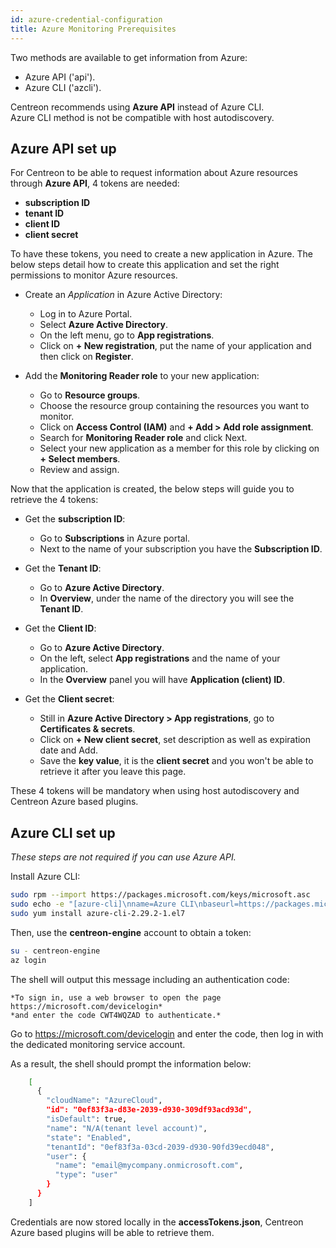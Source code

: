 ```yaml
---
id: azure-credential-configuration
title: Azure Monitoring Prerequisites
---
```

Two methods are available to get information from Azure:
* Azure API ('api').
* Azure CLI ('azcli').

Centreon recommends using **Azure API** instead of Azure CLI.  
Azure CLI method is not be compatible with host autodiscovery.

## Azure API set up 

For Centreon to be able to request information about Azure resources through **Azure API**, 4 tokens are needed:
* **subscription ID**
* **tenant ID**
* **client ID**
* **client secret** 

To have these tokens, you need to create a new application in Azure. The below steps detail how to create this application and set the right permissions to monitor Azure resources.

* Create an *Application* in Azure Active Directory:
	- Log in to Azure Portal.
	- Select **Azure Active Directory**.
	- On the left menu, go to **App registrations**.
	- Click on **+ New registration**, put the name of your application and then click on **Register**.
	
* Add the **Monitoring Reader role** to your new application:
	- Go to **Resource groups**.
	- Choose the resource group containing the resources you want to monitor. 
	- Click on **Access Control (IAM)** and **+ Add > Add role assignment**.
	- Search for **Monitoring Reader role** and click Next.
	- Select your new application as a member for this role by clicking on **+ Select members**.
	- Review and assign.
	
Now that the application is created, the below steps will guide you to retrieve the 4 tokens: 
* Get the **subscription ID**:
	- Go to **Subscriptions** in Azure portal. 
	- Next to the name of your subscription you have the **Subscription ID**.
* Get the **Tenant ID**:
	- Go to **Azure Active Directory**.
	- In **Overview**, under the name of the directory you will see the **Tenant ID**.
	
* Get the **Client ID**:
	- Go to **Azure Active Directory**.
	- On the left, select **App registrations** and the name of your application. 
	- In the **Overview** panel you will have **Application (client) ID**.
* Get the **Client secret**:
	- Still in **Azure Active Directory > App registrations**, go to **Certificates & secrets**.
	- Click on **+ New client secret**, set description as well as expiration date and Add.
	- Save the **key value**, it is the **client secret** and you won't be able to retrieve it after you leave this page.
	
These 4 tokens will be mandatory when using host autodiscovery and Centreon Azure based plugins. 

## Azure CLI set up 

*These steps are not required if you can use Azure API.* 

Install Azure CLI:

```bash
sudo rpm --import https://packages.microsoft.com/keys/microsoft.asc
sudo echo -e "[azure-cli]\nname=Azure CLI\nbaseurl=https://packages.microsoft.com/yumrepos/azure-cli\nenabled=1\ngpgcheck=1\ngpgkey=https://packages.microsoft.com/keys/microsoft.asc" > /etc/yum.repos.d/azure-cli.repo
sudo yum install azure-cli-2.29.2-1.el7
```

Then, use the **centreon-engine** account to obtain a token:

```bash
su - centreon-engine
az login
```

The shell will output this message including an authentication code:

	*To sign in, use a web browser to open the page https://microsoft.com/devicelogin*
	*and enter the code CWT4WQZAD to authenticate.*

Go to <https://microsoft.com/devicelogin> and enter the code, then log in with the dedicated monitoring service account.

As a result, the shell should prompt the information below:

```bash
	[
	  {
		"cloudName": "AzureCloud",
		"id": "0ef83f3a-d83e-2039-d930-309df93acd93d",
		"isDefault": true,
		"name": "N/A(tenant level account)",
		"state": "Enabled",
		"tenantId": "0ef83f3a-03cd-2039-d930-90fd39ecd048",
		"user": {
		  "name": "email@mycompany.onmicrosoft.com",
		  "type": "user"
		}
	  }
	]
```

Credentials are now stored locally in the **accessTokens.json**, Centreon Azure based plugins will be able to retrieve them.
